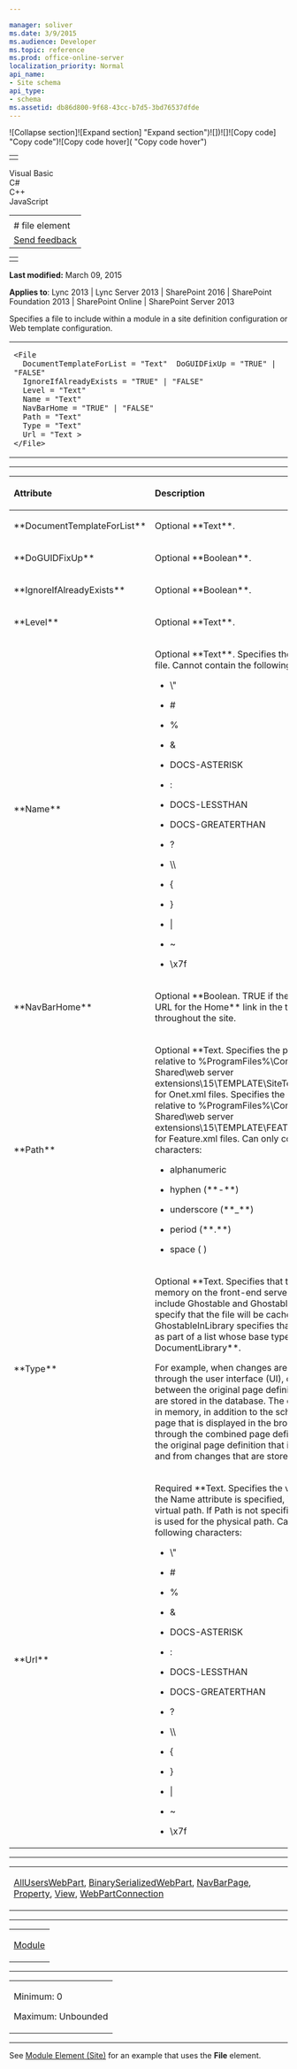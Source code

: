 ```yaml
---

manager: soliver
ms.date: 3/9/2015
ms.audience: Developer
ms.topic: reference
ms.prod: office-online-server
localization_priority: Normal
api_name:
- Site schema
api_type:
- schema
ms.assetid: db86d800-9f68-43cc-b7d5-3bd76537dfde
---
```


![Collapse
section]![Expand
section] "Expand section")![]()![])![]![]()![Copy
code] "Copy code")![Copy code
hover]( "Copy code hover")
<table>
<tbody>
<tr class="odd">
<td align="left"></td>
</tr>
</tbody>
</table>

Visual Basic  
C\#  
C++  
JavaScript  

<table>
<tbody>
<tr class="odd">
<td align="left"><span id="runningHeaderText"></span></td>
</tr>
<tr class="even">
<td align="left"># file element</td>
</tr>
<tr class="odd">
<td align="left"><span id="headfeedbackarea" class="feedbackhead"><a href="javascript:SubmitFeedback(&#39;docthis@Microsoft.com&#39;,&#39;&#39;,&#39;&#39;,&#39;&#39;,&#39;1.0.18082.1225&#39;,&#39;%0\dThank%20you%20for%20your%20feedback.%20The%20developer%20writing%20teams%20use%20your%20feedback%20to%20improve%20documentation.%20While%20we%20are%20reviewing%20your%20feedback,%20we%20may%20send%20you%20e-mail%20to%20ask%20for%20clarification%20or%20feedback%20on%20a%20solution.%20We%20do%20not%20use%20your%20e-mail%20address%20for%20any%20other%20purpose%20and%20we%20delete%20it%20after%20we%20finish%20our%20review.%0\AFor%20further%20information%20about%20the%20privacy%20policies%20of%20Microsoft,%20please%20see%20http://privacy.microsoft.com/en-us/default.aspx.%0\A%0\d&#39;,&#39;Customer%20feedback&#39;);">Send feedback</a></span></td>
</tr>
</tbody>
</table>

<table>
<colgroup>
<col width="100%" />
</colgroup>
<tbody>
<tr class="odd">
<td align="left"></td>
</tr>
</tbody>
</table>

**Last modified:** March 09, 2015

**Applies to**: Lync 2013 | Lync Server 2013 | SharePoint 2016 |
SharePoint Foundation 2013 | SharePoint Online | SharePoint Server 2013

Specifies a file to include within a module in a site definition
configuration or Web template configuration.

<span codelanguage="other"></span>
<table>
<colgroup>
<col width="100%" />
</colgroup>
<tbody>
<tr class="odd">
<td align="left"><pre><code>&lt;File
  DocumentTemplateForList = &quot;Text&quot;  DoGUIDFixUp = &quot;TRUE&quot; | &quot;FALSE&quot;
  IgnoreIfAlreadyExists = &quot;TRUE&quot; | &quot;FALSE&quot;
  Level = &quot;Text&quot;
  Name = &quot;Text&quot;
  NavBarHome = &quot;TRUE&quot; | &quot;FALSE&quot;
  Path = &quot;Text&quot;
  Type = &quot;Text&quot;
  Url = &quot;Text &gt;
&lt;/File&gt;</code></pre></td>
</tr>
</tbody>
</table>


-----------------------------------------------------------------------------------------------------------------------------------------------------------------------------------------------

<table>
<colgroup>
<col width="50%" />
<col width="50%" />
</colgroup>
<thead>
<tr class="header">
<th align="left"><p>Attribute</p></th>
<th align="left"><p>Description</p></th>
</tr>
</thead>
<tbody>
<tr class="odd">
<td align="left"><p>**DocumentTemplateForList**</p></td>
<td align="left"><p>Optional **Text**.</p></td>
</tr>
<tr class="even">
<td align="left"><p>**DoGUIDFixUp**</p></td>
<td align="left"><p>Optional **Boolean**.</p></td>
</tr>
<tr class="odd">
<td align="left"><p>**IgnoreIfAlreadyExists**</p></td>
<td align="left"><p>Optional **Boolean**.</p></td>
</tr>
<tr class="even">
<td align="left"><p>**Level**</p></td>
<td align="left"><p>Optional **Text**.</p></td>
</tr>
<tr class="odd">
<td align="left"><p>**Name**</p></td>
<td align="left"><p>Optional **Text**. Specifies the virtual path for the file. Cannot contain the following characters:</p>
<ul>
<li><p>\&quot;</p></li>
<li><p>#</p></li>
<li><p>%</p></li>
<li><p>&amp;</p></li>
<li><p>DOCS-ASTERISK</p></li>
<li><p>:</p></li>
<li><p>DOCS-LESSTHAN</p></li>
<li><p>DOCS-GREATERTHAN</p></li>
<li><p>?</p></li>
<li><p>\\</p></li>
<li><p>{</p></li>
<li><p>}</p></li>
<li><p>|</p></li>
<li><p>~</p></li>
<li><p>\x7f</p></li>
</ul></td>
</tr>
<tr class="even">
<td align="left"><p>**NavBarHome**</p></td>
<td align="left"><p>Optional **Boolean</span>. <span class="keyword">TRUE</span> if the file is the destination URL for the <span class="keyword">Home** link in the top navigation bar used throughout the site.</p></td>
</tr>
<tr class="odd">
<td align="left"><p>**Path**</p></td>
<td align="left"><p>Optional **Text</span>. Specifies the physical path to the file relative to %ProgramFiles%\Common Files\Microsoft Shared\web server extensions\15\TEMPLATE\SiteTemplates\<span class="placeholder">Site_Definition</span> for Onet.xml files. Specifies the physical path to the file relative to %ProgramFiles%\Common Files\Microsoft Shared\web server extensions\15\TEMPLATE\FEATURES\<span class="placeholder">Feature_Name** for Feature.xml files. Can only contain the following characters:</p>
<ul>
<li><p>alphanumeric</p></li>
<li><p>hyphen (**-**)</p></li>
<li><p>underscore (**_**)</p></li>
<li><p>period (**.**)</p></li>
<li><p>space ( )</p></li>
</ul></td>
</tr>
<tr class="even">
<td align="left"><p>**Type**</p></td>
<td align="left"><p>Optional **Text</span>. Specifies that the file be cached in memory on the front-end server. Possible values include <span class="keyword">Ghostable</span> and <span class="keyword">GhostableInLibrary</span>. Both values specify that the file will be cached, but <span class="keyword">GhostableInLibrary</span> specifies that the file will be cached as part of a list whose base type is <span class="keyword">Document</span><span class="keyword">Library**.</p>
<p>For example, when changes are made to a home page through the user interface (UI), only the differences between the original page definition and the new page are stored in the database. The default.aspx is cached in memory, in addition to the schema files. The HTML page that is displayed in the browser is constructed through the combined page definition that results from the original page definition that is cached in memory and from changes that are stored in the database.</p></td>
</tr>
<tr class="odd">
<td align="left"><p>**Url**</p></td>
<td align="left"><p>Required **Text</span>. Specifies the virtual path for the file. If the <span class="keyword">Name</span> attribute is specified, its value is used for the virtual path. If <span class="keyword">Path</span> is not specified, the value of <span class="keyword">Url** is used for the physical path. Cannot contain the following characters:</p>
<ul>
<li><p>\&quot;</p></li>
<li><p>#</p></li>
<li><p>%</p></li>
<li><p>&amp;</p></li>
<li><p>DOCS-ASTERISK</p></li>
<li><p>:</p></li>
<li><p>DOCS-LESSTHAN</p></li>
<li><p>DOCS-GREATERTHAN</p></li>
<li><p>?</p></li>
<li><p>\\</p></li>
<li><p>{</p></li>
<li><p>}</p></li>
<li><p>|</p></li>
<li><p>~</p></li>
<li><p>\x7f</p></li>
</ul></td>
</tr>
</tbody>
</table>


---------------------------------------------------------------------------------------------------------------------------------------------------------------------------------------------------

<table>
<colgroup>
<col width="100%" />
</colgroup>
<tbody>
<tr class="odd">
<td align="left"><p><a href="alluserswebpart-element-site.htm">AllUsersWebPart</a>, <a href="binaryserializedwebpart-element-site.htm">BinarySerializedWebPart</a>, <a href="navbarpage-element-sitemodule.htm">NavBarPage</a>, <a href="property-element-sitemodule.htm">Property</a>, <a href="view-element-site.htm">View</a>, <a href="webpartconnection-element-site.htm">WebPartConnection</a></p></td>
</tr>
</tbody>
</table>


----------------------------------------------------------------------------------------------------------------------------------------------------------------------------------------------------

<table>
<colgroup>
<col width="100%" />
</colgroup>
<tbody>
<tr class="odd">
<td align="left"><p><a href="module-element-site.htm">Module</a></p></td>
</tr>
</tbody>
</table>


------------------------------------------------------------------------------------------------------------------------------------------------------------------------------------------------

<table>
<colgroup>
<col width="100%" />
</colgroup>
<tbody>
<tr class="odd">
<td align="left"><p>Minimum: 0</p>
<p>Maximum: Unbounded</p></td>
</tr>
</tbody>
</table>


----------------------------------------------------------------------------------------------------------------------------------------------------------------------------------------------------------------------------

See [Module Element
(Site)](module-element-site.md)</span> for an example
that uses the **File** element.








